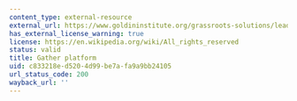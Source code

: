 ```yaml
---
content_type: external-resource
external_url: https://www.goldininstitute.org/grassroots-solutions/leadership-development
has_external_license_warning: true
license: https://en.wikipedia.org/wiki/All_rights_reserved
status: valid
title: Gather platform
uid: c833218e-d520-4d99-be7a-fa9a9bb24105
url_status_code: 200
wayback_url: ''
---
```


